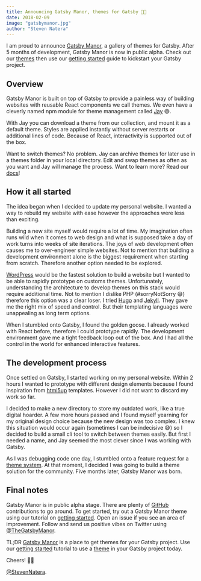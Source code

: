 ```yaml
---
title: Announcing Gatsby Manor, themes for Gatsby 🎉🎊
date: 2018-02-09
image: "gatsbymanor.jpg"
author: "Steven Natera"
---
```


I am proud to announce [Gatsby Manor](https://landing.gatsbymanor.com/news/gatsbymanor-live), a gallery of themes for Gatsby. After 5 months of development, Gatsby Manor is now in public alpha. Check out our [themes](https://landing.gatsbymanor.com/news/gatsbymanor-live) then use our [getting started](https://landing.gatsbymanor.com/news/gatsbymanor-live) guide to kickstart your Gatsby project.

## Overview

Gatsby Manor is built on top of Gatsby to provide a painless way of building websites with reusable React components we call themes. We even have a cleverly named npm module for theme management called [Jay](https://landing.gatsbymanor.com/news/gatsbymanor-live) 😄.

With Jay you can download a theme from our collection, and mount it as a default theme. Styles are applied instantly without server restarts or additional lines of code. Because of React, interactivity is supported out of the box.

Want to switch themes? No problem. Jay can archive themes for later use in a themes folder in your local directory. Edit and swap themes as often as you want and Jay will manage the process. Want to learn more? Read our [docs](https://landing.gatsbymanor.com/news/gatsbymanor-live)!

## How it all started

The idea began when I decided to update my personal website. I wanted a way to rebuild my website with ease however the approaches were less than exciting.

Building a new site myself would require a lot of time. My imagination often runs wild when it comes to web design and what is supposed take a day of work turns into weeks of site iterations. The joys of web development often causes me to over-engineer simple websites. Not to mention that building a development environment alone is the biggest requirement when starting from scratch. Therefore another option needed to be explored.

[WordPress](https://wordpress.org/) would be the fastest solution to build a website but I wanted to be able to rapidly prototype on customs themes. Unfortunately, understanding the architecture to develop themes on this stack would require additional time. Not to mention I dislike PHP (#sorryNotSorry 😅) therefore this option was a clear loser. I tried [Hugo](https://gohugo.io/) and [Jekyll](https://jekyllrb.com/). They gave me the right mix of speed and control. But their templating languages were unappealing as long term options.

When I stumbled onto Gatsby, I found the golden goose. I already worked with React before, therefore I could prototype rapidly. The development environment gave me a tight feedback loop out of the box. And I had all the control in the world for enhanced interactive features.

## The development process

Once settled on Gatsby, I started working on my personal website. Within 2 hours I wanted to prototype with different design elements because I found inspiration from [html5up](https://html5up.net/) templates. However I did not want to discard my work so far.

I decided to make a new directory to store my outdated work, like a true digital
hoarder. A few more hours passed and I found myself yearning for
my original design choice because the new design was too complex. I knew this
situation would occur again (sometimes I can be indecisive 😅) so I decided to build
a small cli tool to switch between themes easily. But first I needed a name, and
Jay seemed the most clever since I was working with Gatsby.

As I was debugging code one day, I stumbled onto a feature request for a [theme system](https://github.com/gatsbyjs/gatsby/issues/2662). At that moment, I decided I was going to build a theme solution for the community. Five months later, Gatsby Manor was born.

## Final notes

Gatsby Manor is in public alpha stage. There are plenty of [GitHub](https://github.com/gatsbymanor) contributions to go around. To get started, try out a Gatsby Manor theme using our tutorial on [getting started](https://landing.gatsbymanor.com/news/gatsbymanor-live). Open an issue if you see an area of improvement. Follow and send us positive vibes on Twitter using [@TheGatsbyManor](https://twitter.com/TheGatsbyManor).

TL;DR [Gatsby Manor](https://landing.gatsbymanor.com/news/gatsbymanor-live) is a place to get themes for your Gatsby project. Use our [getting started](https://landing.gatsbymanor.com/news/gatsbymanor-live) tutorial to use a [theme](https://landing.gatsbymanor.com/news/gatsbymanor-live) in your Gatsby project today.

Cheers! 🎉🎊

[@StevenNatera](https://twitter.com/stevennatera).
